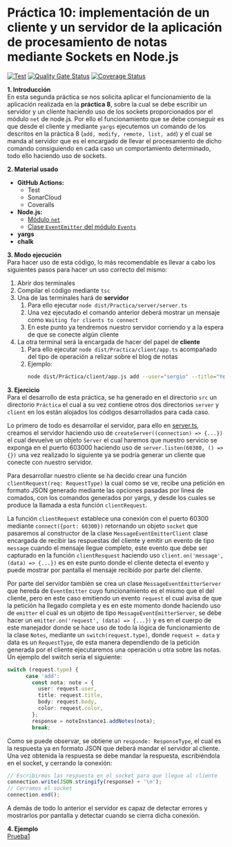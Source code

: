 # Práctica 10: implementación de un cliente y un servidor de la aplicación de procesamiento de notas mediante Sockets en Node.js
[![Test](https://github.com/ULL-ESIT-INF-DSI-2021/ull-esit-inf-dsi-20-21-prct10-async-sockets-sergiolbd/actions/workflows/node.js.yml/badge.svg?branch=master)](https://github.com/ULL-ESIT-INF-DSI-2021/ull-esit-inf-dsi-20-21-prct10-async-sockets-sergiolbd/actions/workflows/node.js.yml)
[![Quality Gate Status](https://sonarcloud.io/api/project_badges/measure?project=ULL-ESIT-INF-DSI-2021_ull-esit-inf-dsi-20-21-prct10-async-sockets-sergiolbd&metric=alert_status)](https://sonarcloud.io/dashboard?id=ULL-ESIT-INF-DSI-2021_ull-esit-inf-dsi-20-21-prct10-async-sockets-sergiolbd)
[![Coverage Status](https://coveralls.io/repos/github/ULL-ESIT-INF-DSI-2021/ull-esit-inf-dsi-20-21-prct10-async-sockets-sergiolbd/badge.svg?branch=master)](https://coveralls.io/github/ULL-ESIT-INF-DSI-2021/ull-esit-inf-dsi-20-21-prct10-async-sockets-sergiolbd?branch=master)  

**1. Introducción**  
En esta segunda práctica se nos solicita aplicar el funcionamiento de la aplicación realizada en la **práctica 8**, sobre la cual se debe escribir un servidor y un cliente haciendo uso de los sockets proporcionados por el módulo `net` de node.js. 
Por ello el funcionamiento que se debe conseguir es que desde el cliente y mediante `yargs` ejecutemos un comando de los descritos en la práctica 8 (`add, modify, remote, list, add`) y el cual se manda al servidor que es el encargado de llevar el procesamiento de dicho comando consiguiendo en cada caso un comportamiento determinado, todo ello haciendo uso de sockets.  

**2. Material usado**
  * **GitHub Actions:**
    * Test
    * SonarCloud
    * Coveralls
  * **Node.js:**
    * [Módulo `net`](https://nodejs.org/dist/latest-v16.x/docs/api/net.html)
    * [Clase `EventEmitter` del módulo `Events`](https://nodejs.org/dist/latest-v16.x/docs/api/events.html#events_class_eventemitter)
  * **yargs**
  * **chalk**

**3. Modo ejecución**  
Para hacer uso de esta código, lo más recomendable es llevar a cabo los siguientes pasos para hacer un uso correcto del mismo: 
  1. Abrir dos terminales
  2. Compilar el código mediante `tsc`
  3. Una de las terminales hará de **servidor**
     1. Para ello ejecutar `node dist/Practica/server/server.ts`
     2. Una vez ejecutado el comando anterior deberá mostrar un mensaje como `Waiting for clients to connect`
     3. En este punto ya tendremos nuestro servidor corriendo y a la espera de que se conecte algún cliente
  4. La otra terminal será la encargada de hacer del papel de **cliente**
     1. Para ello ejecutar `node dist/Practica/client/app.ts` acompañado del tipo de operación a relizar sobre el blog de notas
     2. Ejemplo: 
        ```bash 
        node dist/Práctica/client/app.js add --user="sergio" --title="Yellow Note" --body="Hello world" --color="yellow"
        ```

**3. Ejercicio**  
Para el desarrollo de esta práctica, se ha generado en el directorio `src` un directorio `Práctica` el cual a su vez contiene otros dos directorios `server` y `client` en los están alojados los códigos desarrollados para cada caso.  

Lo primero de todo es desarrollar el servidor, para ello en [server.ts](src/Practica/server/server.ts), creamos el servidor haciendo uso de `createServer((connection) => {...})` el cual devuelve un objeto `Server` el cual haremos que nuestro servicio se exponga en el puerto 603000 haciendo uso de `server.listen(60300, () => {})` una vez realizado lo siguiente ya se podría generar un cliente que conecte con nuestro servidor. 

Para desarrollar nuestro cliente se ha decido crear una función `clientRequest(req: RequestType)` la cual como se ve, recibe una petición en formato JSON generado mediante las opciones pasadas por linea de comados, con los comandos generados por yargs, y desde los cuales se produce la llamada a esta función `clientRequest`. 

La función `clientRequest` establece una conexión con el puerto 60300 mediante `connect({port: 60300})` retornando un objeto `socket` que pasaremos al constructor de la clase `MessageEventEmitterClient` clase encargada de recibir las respuestas del cliente y emitir un evento de tipo `message` cuando el mensaje llegue completo, este evento que debe ser capturado en la función `clientResquest` haciendo uso `client.on('message', (data) => {...})` es en este punto donde el cliente detecta el evento y puede mostrar por pantalla el mensaje recibido por parte del cliente.

Por parte del servidor también se crea un clase `MessageEventEmitterServer` que hereda de `EventEmitter` cuyo funcionamiento es el mismo que el del cliente, pero en este caso emitiendo un evento `request` el cual avisa de que la petición ha llegado completa y es en este momento donde haciendo uso de `emitter` el cual es un objeto de tipo `MessageEventEmitterServer`, se debe hacer un `emitter.on('request', (data) => {...})` y es en el cuerpo de este manejador donde se hace uso de todo la lógica de funcionamiento de la clase `Notes`, mediante un `switch(request.type)`, donde `request = data` y data es un `RequestType`, de esta manera dependiendo de la petición generada por el cliente ejecutaremos una operación u otra sobre las notas.   
Un ejemplo del switch sería el siguiente:
```typescript
switch (request.type) {
      case 'add':
        const nota: note = {
          user: request.user,
          title: request.title,
          body: request.body,
          color: request.color,
        };
        response = noteInstance1.addNotes(nota);
        break;
```
Como se puede observar, se obtiene un `responde: ResponseType`, el cual es la respuesta ya en formato JSON que deberá mandar el servidor al cliente.  
Una vez obtenida la respuesta se debe mandar la respuesta, escribiéndola en el socket, y cerrando la conexión:  
```typescript
// Escribirmos las respuesta en el socket para que llegue al cliente
connection.write(JSON.stringify(response) + '\n');
// Cerramos el socket
connection.end();
```
A demás de todo lo anterior el servidor es capaz de detectar errores y mostrarlos por pantalla y detectar cuando se cierra dicha conexión.

**4. Ejemplo**  
[Prueba1](media/Prueba1.png)